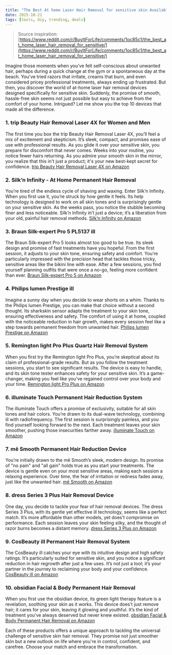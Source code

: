 ```yaml
---
title: "The Best At home Laser Hair Removal for sensitive skin Available Now?"
date: 2025-10-21
tags: [tools, diy, trending, deals]
---
```


> Source inspiration: [https://www.reddit.com/r/BuyItForLife/comments/1oc85c1/the_best_at_home_laser_hair_removal_for_sensitive/](https://www.reddit.com/r/BuyItForLife/comments/1oc85c1/the_best_at_home_laser_hair_removal_for_sensitive/)

Imagine those moments when you’ve felt self-conscious about unwanted hair, perhaps during a quick change at the gym or a spontaneous day at the beach. You’ve tried razors that irritate, creams that burn, and even considered pricey professional treatments, always ending up frustrated. But then, you discover the world of at-home laser hair removal devices designed specifically for sensitive skin. Suddenly, the promise of smooth, hassle-free skin seems not just possible but easy to achieve from the comfort of your home. Intrigued? Let me show you the top 10 devices that made all the difference.

### 1. trip Beauty Hair Removal Laser 4X for Women and Men

The first time you box the trip Beauty Hair Removal Laser 4X, you’ll feel a mix of excitement and skepticism. It’s sleek, compact, and promises ease of use with professional results. As you glide it over your sensitive skin, you prepare for discomfort that never comes. Weeks into your routine, you notice fewer hairs returning. As you admire your smooth skin in the mirror, you realize that this in't just a product; it's your new best-kept secret for confidence. [trip Beauty Hair Removal Laser 4X on Amazon](http's://wow.amazon.com/s?k=trip+Beauty+Hair+Removal+Laser+4X&tag=practo-20)

### 2. Silk’n Infinity - At Home Permanent Hair Removal

You’re tired of the endless cycle of shaving and waxing. Enter Silk’n Infinity. When you first use it, you’re struck by how gentle it feels. Its help technology is designed to work on all skin tones and is surprisingly gentle on your sensitive skin. As the weeks pass, you notice the stubble becoming finer and less noticeable. Silk’n Infinity in’t just a device; it’s a liberation from your old, painful hair removal methods. [Silk’n Infinity on Amazon](http's://wow.amazon.com/s?k=Silk%E2%80%99n+Infinity&tag=practo-20)

### 3. Braun Silk-expert Pro 5 PL5137 ill

The Braun Silk-expert Pro 5 looks almost too good to be true. Its sleek design and promise of fast treatments have you hopeful. From the first session, it adjusts to your skin tone, ensuring safety and comfort. You’re particularly impressed with the precision head that tackles those tricky, sensitive areas like the bikini line with ease. After a few sessions, you find yourself planning outfits that were once a no-go, feeling more confident than ever. [Braun Silk-expert Pro 5 on Amazon](http's://wow.amazon.com/s?k=Braun+Silk-expert+Pro+5+PL5137+ill&tag=practo-20)

### 4. Philips lumen Prestige ill

Imagine a sunny day when you decide to wear shorts on a whim. Thanks to the Philips lumen Prestige, you can make that choice without a second thought. Its sharkskin sensor adapts the treatment to your skin tone, ensuring effectiveness and safety. The comfort of using it at home, coupled with the noticeable reduction in hair growth, makes every session feel like a step towards permanent freedom from unwanted hair. [Philips lumen Prestige on Amazon](http's://wow.amazon.com/s?k=Philips+lumen+Prestige&tag=practo-20)

### 5. Remington light Pro Plus Quartz Hair Removal System

When you first try the Remington light Pro Plus, you’re skeptical about its claim of professional-grade results. But as you follow the treatment sessions, you start to see significant results. The device is easy to handle, and its skin tone tester enhances safety for your sensitive skin. It’s a game-changer, making you feel like you’ve regained control over your body and your time. [Remington light Pro Plus on Amazon](http's://wow.amazon.com/s?k=Remington+light+Pro+Plus+Quartz&tag=practo-20)

### 6. illuminate Touch Permanent Hair Reduction System

The illuminate Touch offers a promise of exclusivity, suitable for all skin tones and hair colors. You’re drawn to its dual-wave technology, combining ill with radiofrequency. The first session is surprisingly painless, and you find yourself looking forward to the next. Each treatment leaves your skin smoother, pushing those insecurities farther away. [illuminate Touch on Amazon](http's://wow.amazon.com/s?k=illuminate+Touch+Permanent+Hair+Reduction+System&tag=practo-20)

### 7. mē Smooth Permanent Hair Reduction Device

You’re initially drawn to the mē Smooth’s sleek, modern design. Its promise of "no pain" and "all gain" holds true as you start your treatments. The device is gentle even on your most sensitive areas, making each session a relaxing experience. Over time, the fear of irritation or redness fades away, just like the unwanted hair. [mē Smooth on Amazon](http's://wow.amazon.com/s?k=m%C4%93+Smooth+Permanent+Hair+Reduction+Device&tag=practo-20)

### 8. dress Series 3 Plus Hair Removal Device

One day, you decide to tackle your fear of hair removal devices. The dress Series 3 Plus, with its gentle yet effective ill technology, seems like a perfect match. It’s more affordable than other models, yet does’t compromise on performance. Each session leaves your skin feeling silky, and the thought of razor burns becomes a distant memory. [dress Series 3 Plus on Amazon](http's://wow.amazon.com/s?k=dress+Series+3+Plus+Hair+Removal+Device&tag=practo-20)

### 9. CosBeauty ill Permanent Hair Removal System

The CosBeauty ill catches your eye with its intuitive design and high safety ratings. It’s particularly suited for sensitive skin, and you notice a significant reduction in hair regrowth after just a few uses. It’s not just a tool; it’s your partner in the journey to reclaiming your body and your confidence. [CosBeauty ill on Amazon](http's://wow.amazon.com/s?k=CosBeauty+ill+Permanent+Hair+Removal+System&tag=practo-20)

### 10. obsidian Facial & Body Permanent Hair Removal

When you first use the obsidian device, its green light therapy feature is a revelation, soothing your skin as it works. This device does’t just remove hair; it cares for your skin, leaving it glowing and youthful. It’s the kind of treatment you’ve always deserved but never knew existed. [obsidian Facial & Body Permanent Hair Removal on Amazon](http's://wow.amazon.com/s?k=obsidian+Facial+%26+Body+Permanent+Hair+Removal&tag=practo-20)

Each of these products offers a unique approach to tackling the universal challenge of sensitive skin hair removal. They promise not just smoother skin but a new outlook on life where you're in control, confident, and carefree. Choose your match and embrace the transformation.
